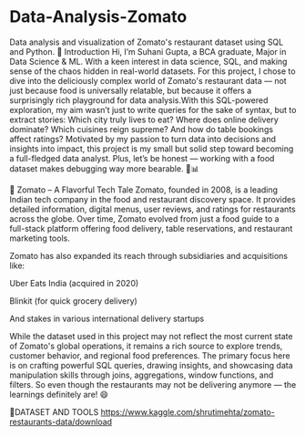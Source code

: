# Data-Analysis-Zomato
Data analysis and visualization of Zomato's restaurant dataset using SQL and Python.
📌 Introduction
Hi, I’m Suhani Gupta, a BCA graduate, Major in Data Science & ML. With a keen interest in data science, SQL, and making sense of the chaos hidden in real-world datasets. For this project, I chose to dive into the deliciously complex world of Zomato's restaurant data — not just because food is universally relatable, but because it offers a surprisingly rich playground for data analysis.With this SQL-powered exploration, my aim wasn’t just to write queries for the sake of syntax, but to extract stories: Which city truly lives to eat? Where does online delivery dominate? Which cuisines reign supreme? And how do table bookings affect ratings? Motivated by my passion to turn data into decisions and insights into impact, this project is my small but solid step toward becoming a full-fledged data analyst. Plus, let’s be honest — working with a food dataset makes debugging way more bearable. 🍕📊

📌 Zomato – A Flavorful Tech Tale
Zomato, founded in 2008, is a leading Indian tech company in the food and restaurant discovery space. It provides detailed information, digital menus, user reviews, and ratings for restaurants across the globe. Over time, Zomato evolved from just a food guide to a full-stack platform offering food delivery, table reservations, and restaurant marketing tools.

Zomato has also expanded its reach through subsidiaries and acquisitions like:

Uber Eats India (acquired in 2020)

Blinkit (for quick grocery delivery)

And stakes in various international delivery startups

While the dataset used in this project may not reflect the most current state of Zomato's global operations, it remains a rich source to explore trends, customer behavior, and regional food preferences.
The primary focus here is on crafting powerful SQL queries, drawing insights, and showcasing data manipulation skills through joins, aggregations, window functions, and filters. So even though the restaurants may not be delivering anymore — the learnings definitely are! 😄

📌DATASET AND TOOLS
https://www.kaggle.com/shrutimehta/zomato-restaurants-data/download
